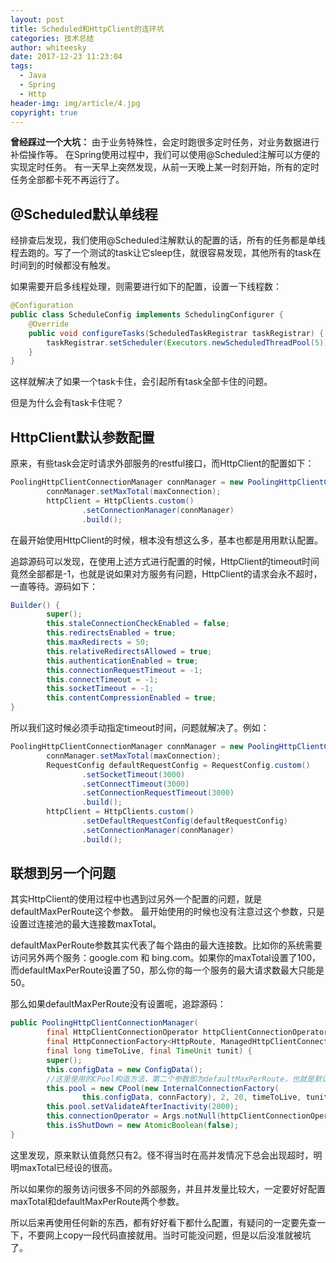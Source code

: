 ```yaml
---
layout: post
title: Scheduled和HttpClient的连环坑
categories: 技术总结
author: whiteesky
date: 2017-12-23 11:23:04
tags:
  - Java
  - Spring
  - Http
header-img: img/article/4.jpg
copyright: true
---
```

**曾经踩过一个大坑：**
由于业务特殊性，会定时跑很多定时任务，对业务数据进行补偿操作等。
在Spring使用过程中，我们可以使用@Scheduled注解可以方便的实现定时任务。
有一天早上突然发现，从前一天晚上某一时刻开始，所有的定时任务全部都卡死不再运行了。

@Scheduled默认单线程
---------------

经排查后发现，我们使用@Scheduled注解默认的配置的话，所有的任务都是单线程去跑的。写了一个测试的task让它sleep住，就很容易发现，其他所有的task在时间到的时候都没有触发。

如果需要开启多线程处理，则需要进行如下的配置，设置一下线程数：

```java
@Configuration
public class ScheduleConfig implements SchedulingConfigurer {
    @Override
    public void configureTasks(ScheduledTaskRegistrar taskRegistrar) {
        taskRegistrar.setScheduler(Executors.newScheduledThreadPool(5));
    }
}
```

这样就解决了如果一个task卡住，会引起所有task全部卡住的问题。

但是为什么会有task卡住呢？

HttpClient默认参数配置
----------------

原来，有些task会定时请求外部服务的restful接口，而HttpClient的配置如下：

```java
PoolingHttpClientConnectionManager connManager = new PoolingHttpClientConnectionManager();
        connManager.setMaxTotal(maxConnection);
        httpClient = HttpClients.custom()
                .setConnectionManager(connManager)
                .build();
```

在最开始使用HttpClient的时候，根本没有想这么多，基本也都是用用默认配置。

追踪源码可以发现，在使用上述方式进行配置的时候，HttpClient的timeout时间竟然全部都是-1，也就是说如果对方服务有问题，HttpClient的请求会永不超时，一直等待。源码如下：

```java
Builder() {
        super();
        this.staleConnectionCheckEnabled = false;
        this.redirectsEnabled = true;
        this.maxRedirects = 50;
        this.relativeRedirectsAllowed = true;
        this.authenticationEnabled = true;
        this.connectionRequestTimeout = -1;
        this.connectTimeout = -1;
        this.socketTimeout = -1;
        this.contentCompressionEnabled = true;
}
```

所以我们这时候必须手动指定timeout时间，问题就解决了。例如：

```java
PoolingHttpClientConnectionManager connManager = new PoolingHttpClientConnectionManager();
        connManager.setMaxTotal(maxConnection);
        RequestConfig defaultRequestConfig = RequestConfig.custom()
                .setSocketTimeout(3000)
                .setConnectTimeout(3000)
                .setConnectionRequestTimeout(3000)
                .build();
        httpClient = HttpClients.custom()
                .setDefaultRequestConfig(defaultRequestConfig)
                .setConnectionManager(connManager)
                .build();
```

联想到另一个问题
--------

其实HttpClient的使用过程中也遇到过另外一个配置的问题，就是defaultMaxPerRoute这个参数。
最开始使用的时候也没有注意过这个参数，只是设置过连接池的最大连接数maxTotal。

defaultMaxPerRoute参数其实代表了每个路由的最大连接数。比如你的系统需要访问另外两个服务：google.com 和 bing.com。如果你的maxTotal设置了100，而defaultMaxPerRoute设置了50，那么你的每一个服务的最大请求数最大只能是50。

那么如果defaultMaxPerRoute没有设置呢，追踪源码：

```java
public PoolingHttpClientConnectionManager(
        final HttpClientConnectionOperator httpClientConnectionOperator,
        final HttpConnectionFactory<HttpRoute, ManagedHttpClientConnection> connFactory,
        final long timeToLive, final TimeUnit tunit) {
        super();
        this.configData = new ConfigData();
        //这里使用的CPool构造方法，第二个参数即为defaultMaxPerRoute，也就是默认为2。
        this.pool = new CPool(new InternalConnectionFactory(
                this.configData, connFactory), 2, 20, timeToLive, tunit);
        this.pool.setValidateAfterInactivity(2000);
        this.connectionOperator = Args.notNull(httpClientConnectionOperator, "HttpClientConnectionOperator");
        this.isShutDown = new AtomicBoolean(false);
}
```

这里发现，原来默认值竟然只有2。怪不得当时在高并发情况下总会出现超时，明明maxTotal已经设的很高。

所以如果你的服务访问很多不同的外部服务，并且并发量比较大，一定要好好配置maxTotal和defaultMaxPerRoute两个参数。

所以后来再使用任何新的东西，都有好好看下都什么配置，有疑问的一定要先查一下，不要网上copy一段代码直接就用。当时可能没问题，但是以后没准就被坑了。
